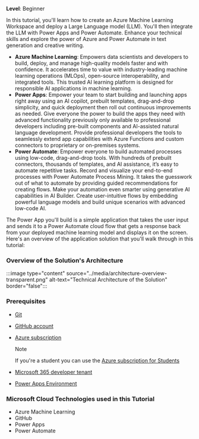 <!-- markdownlint-disable MD041 -->

**Level**: Beginner

In this tutorial, you'll learn how to create an Azure Machine Learning Workspace and deploy a Large Language model (LLM). You'll then integrate the LLM with Power Apps and Power Automate. Enhance your technical skills and explore the power of Azure and Power Automate in text generation and creative writing.

- **Azure Machine Learning**: Empowers data scientists and developers to build, deploy, and manage high-quality models faster and with confidence. It accelerates time to value with industry-leading machine learning operations (MLOps), open-source interoperability, and integrated tools. This trusted AI learning platform is designed for responsible AI applications in machine learning.
- **Power Apps**: Empower your team to start building and launching apps right away using an AI copilot, prebuilt templates, drag-and-drop simplicity, and quick deployment then roll out continuous improvements as needed. Give everyone the power to build the apps they need with advanced functionality previously only available to professional developers including pre-built components and AI-assisted natural language development. Provide professional developers the tools to seamlessly extend app capabilities with Azure Functions and custom connectors to proprietary or on-premises systems.
- **Power Automate**: Empower everyone to build automated processes using low-code, drag-and-drop tools. With hundreds of prebuilt connectors, thousands of templates, and AI assistance, it’s easy to automate repetitive tasks. Record and visualize your end-to-end processes with Power Automate Process Mining. It takes the guesswork out of what to automate by providing guided recommendations for creating flows. Make your automation even smarter using generative AI capabilities in AI Builder. Create user-intuitive flows by embedding powerful language models and build unique scenarios with advanced low-code AI.

The Power App you'll build is a simple application that takes the user input and sends it to a Power Automate cloud flow that gets a response back from your deployed machine learning model and displays it on the screen. Here's an overview of the application solution that you'll walk through in this tutorial:

### Overview of the Solution's Architecture

:::image type="content" source="../media/architecture-overview-transparent.png" alt-text="Technical Architecture of the Solution" border="false":::

### Prerequisites

- [Git](/devops/develop/git/install-and-set-up-git)
- [GitHub account](https://github.com)
- [Azure subscription](https://azure.microsoft.com/free)

    > [!NOTE]
    > If you're a student you can use the [Azure subscription for Students](https://azure.microsoft.com/free/students)

- [Microsoft 365 developer tenant](https://developer.microsoft.com/microsoft-365/dev-program)
- [Power Apps Environment](/power-platform/developer/create-developer-environment)

### Microsoft Cloud Technologies used in this Tutorial

- Azure Machine Learning
- GitHub
- Power Apps
- Power Automate
